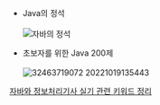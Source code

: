 * Java의 정석<br><br>
![자바의 정석](https://github.com/user-attachments/assets/55c8e274-300e-4947-ae85-631069829d2e)


* 초보자를 위한 Java 200제<br><br>
![32463719072 20221019135443](https://github.com/user-attachments/assets/8552ac93-9d7c-4b65-8e46-250c58549ab5)

[자바와 정보처리기사 실기 관련 키워드 정리](https://blog.naver.com/blogdayday/223823461693)
